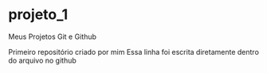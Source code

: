 # projeto_1
 Meus Projetos Git e Github

 Primeiro repositório criado por mim
Essa linha foi escrita diretamente dentro do arquivo no github
